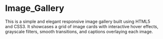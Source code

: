 # Image_Gallery
This is a simple and elegant responsive image gallery built using HTML5 and CSS3. It showcases a grid of image cards with interactive hover effects, grayscale filters, smooth transitions, and captions overlaying each image.
